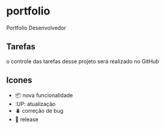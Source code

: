 # portfolio

Portfolio Desenvolvedor

## Tarefas

o controle das tarefas desse projeto  será realizado no GitHub
## Icones

- :package: nova funcionalidade
- :UP: atualização
- :beetle: correção de bug
- :checkered_flag: release
